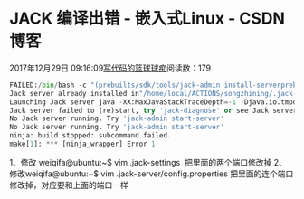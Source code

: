 
# JACK 编译出错 - 嵌入式Linux - CSDN博客

2017年12月29日 09:16:09[写代码的篮球球痴](https://me.csdn.net/weiqifa0)阅读数：179



```python
FAILED:/bin/bash -c "(prebuilts/sdk/tools/jack-admin install-serverprebuilts/sdk/tools/jack-launcher.jar prebuilts/sdk/tools/jack-server-4.8.ALPHA.jar2>&1 || (exit 0) ) &&(JACK_SERVER_VM_ARGUMENTS=\"-Dfile.encoding=UTF-8-XX:+TieredCompilation\" prebuilts/sdk/tools/jack-admin start-server2>&1 || exit 0 ) && (prebuilts/sdk/tools/jack-admin updateserver prebuilts/sdk/tools/jack-server-4.8.ALPHA.jar 4.8.ALPHA 2>&1 ||exit 0 ) && (prebuilts/sdk/tools/jack-admin update jackprebuilts/sdk/tools/jacks/jack-2.28.RELEASE.jar 2.28.RELEASE || exit 47;prebuilts/sdk/tools/jack-admin update jackprebuilts/sdk/tools/jacks/jack-3.36.CANDIDATE.jar 3.36.CANDIDATE || exit 47;prebuilts/sdk/tools/jack-admin update jackprebuilts/sdk/tools/jacks/jack-4.7.BETA.jar 4.7.BETA || exit 47 )"
Jack server already installed in"/home/local/ACTIONS/songzhining/.jack-server"
Launching Jack server java -XX:MaxJavaStackTraceDepth=-1 -Djava.io.tmpdir=/tmp-Dfile.encoding=UTF-8 -XX:+TieredCompilation -cp/home/local/ACTIONS/songzhining/.jack-server/launcher.jarcom.android.jack.launcher.ServerLauncher
Jack server failed to (re)start, try 'jack-diagnose' or see Jack server log
No Jack server running. Try 'jack-admin start-server'
No Jack server running. Try 'jack-admin start-server'
ninja: build stopped: subcommand failed.
make[1]: *** [ninja_wrapper] Error 1
```

1、修改 weiqifa@ubuntu:~$ vim .jack-settings  把里面的两个端口修改掉
2、修改weiqifa@ubuntu:~$ vim .jack-server/config.properties 把里面的连个端口修改掉，对应要和上面的端口一样


